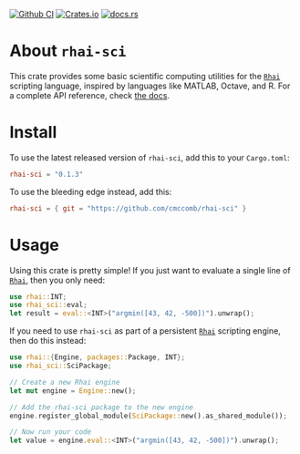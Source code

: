 [![Github CI](https://github.com/cmccomb/rhai-sci/actions/workflows/tests.yml/badge.svg)](https://github.com/cmccomb/rhai-sci/actions)
[![Crates.io](https://img.shields.io/crates/v/rhai-sci.svg)](https://crates.io/crates/rhai-sci)
[![docs.rs](https://img.shields.io/docsrs/rhai-sci/latest?logo=rust)](https://docs.rs/rhai-sci)

# About `rhai-sci`
This crate provides some basic scientific computing utilities for the [`Rhai`](https://rhai.rs/) scripting language, inspired by languages 
like MATLAB, Octave, and R. For a complete API reference, check [the docs](https://docs.rs/rhai-sci).

# Install
To use the latest released version of `rhai-sci`, add this to your `Cargo.toml`:
```toml
rhai-sci = "0.1.3"
```
To use the bleeding edge instead, add this:
```toml
rhai-sci = { git = "https://github.com/cmccomb/rhai-sci" }
```

# Usage
Using this crate is pretty simple! If you just want to evaluate a single line of [`Rhai`](https://rhai.rs/), then you only need:
```rust
use rhai::INT;
use rhai_sci::eval;
let result = eval::<INT>("argmin([43, 42, -500])").unwrap();
```
If you need to use `rhai-sci` as part of a persistent [`Rhai`](https://rhai.rs/) scripting engine, then do this instead:
```rust
use rhai::{Engine, packages::Package, INT};
use rhai_sci::SciPackage;

// Create a new Rhai engine
let mut engine = Engine::new();

// Add the rhai-sci package to the new engine
engine.register_global_module(SciPackage::new().as_shared_module());

// Now run your code
let value = engine.eval::<INT>("argmin([43, 42, -500])").unwrap();
```
